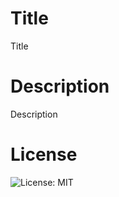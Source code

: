 
  # Title
  Title

  # Description
  Description

  # License
  ![License: MIT](https://img.shields.io/badge/License-MIT-yellow.svg)
  